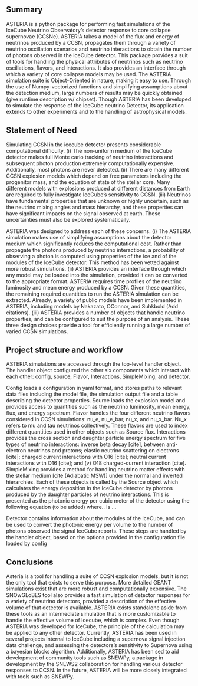 ## Summary
ASTERIA is a python package for performing fast simulations of the IceCube Neutrino Observatory’s detector response to 
core collapse supernovae (CCSNe). ASTERIA takes a model of the flux and energy of neutrinos produced by a CCSN, 
propagates them through a variety of neutrino oscillation scenarios and neutrino interactions to obtain the number of 
photons observed in the IceCube detector. This package provides a suit of tools for handling the physical attributes of 
neutrinos such as neutrino oscillations, flavors, and interactions. It also provides an interface through which a 
variety of core collapse models may be used. The ASTERIA simulation suite is Object-Oriented in nature, making it easy 
to use. Through the use of Numpy-vectorized functions and simplifying assumptions about the detection medium, large 
numbers of results may be quickly obtained (give runtime description w/ chipset). Though ASTERIA has been developed to 
simulate the response of the IceCube neutrino Detector, its application extends to other experiments and to the handling
of astrophysical models.

## Statement of Need
Simulating CCSN in the icecube detector presents considerable computational difficulty. (i) The non-uniform medium of 
the IceCube detector makes full Monte carlo tracking of neutrino interactions and subsequent photon production extremely 
computationally expensive. Additionally, most photons are never detected. (ii) There are many different CCSN explosion 
models which depend on free parameters including the progenitor mass, and the equation of state of the stellar core. 
Many different models with explosions produced at different distances from Earth are required to fully investigate 
IceCube’s sensitivity to CCSN. (iii) Neutrinos have fundamental properties that are unknown or highly uncertain, such 
as the neutrino mixing angles and mass hierarchy, and these properties can have significant impacts on the signal 
observed at earth. These uncertainties must also be explored systematically.

ASTERIA was designed to address each of these concerns. (i) The ASTERIA simulation makes use of simplifying assumptions 
about the detector medium which significantly reduces the computational cost. Rather than propagate the photons produced
by neutrino interactions, a probability of observing a photon is computed using properties of the ice and of the 
modules of the IceCube detector. This method has been vetted against more robust simulations. (ii) ASTERIA provides an 
interface through which any model may be loaded into the simulation, provided it can be converted to the appropriate 
format. ASTERIA requires time profiles of the neutrino luminosity and mean energy produced by a CCSN. Given these 
quantities, the remaining required quantities to run the ASTERIA simulation can be extracted. Already, a variety of 
public models have been implemented in ASTERIA, including models by Nakazato, OConnor, and Suhkbold (Add citations). 
(iii) ASTERIA provides a number of objects that handle neutrino properties, and can be configured to suit the purpose 
of an analysis. These three design choices provide a tool for efficiently running a large number of varied CCSN 
simulations.

## Project structure and workflow
ASTERIA simulations are accessed through the top-level handler object. The handler object configured the other six 
components which interact with each other: config, source, Flavor, Interactions, SimpleMixing, and detector.

Config loads a configuration in yaml format, and stores paths to relevant data files including the model file, the 
simulation output file and a table describing the detector properties. Source loads the explosion model and provides 
access to quantities such as the neutrino luminosity, mean energy, flux, and energy spectrum. Flavor handles the four 
different neutrino flavors considered in CCSN simulations: nu_e, nu_e_bar, nu_x, and nu_x_bar. Nu_x refers to mu and tau
neutrinos collectively. These flavors are used to index different quantities used in other objects such as Source flux. 
Interactions provides the cross section and daughter particle energy spectrum for five types of neutrino interactions: 
inverse beta decay [cite], between anti-electron neutrinos and protons; elastic neutrino scattering on electrons [cite];
charged current interactions with O16 [cite]; neutral current interactions with O16 [cite]; and (v) O18 charged-current 
interaction [cite]. SimpleMixing provides a method for handling neutrino matter effects with the stellar medium 
[cite (Adiabatic MSW)] under the normal and inverted hierarchies. Each of these objects is called by the Source object 
which calculates the energy deposition in the IceCube detector by photons produced by the daughter particles of neutrino 
interactions. This is presented as the photonic energy per cubic meter of the detector using the following equation 
(to be added) where.. Is …

Detector contains information about the modules of the IceCube, and can be used to convert the photonic energy per 
volume to the number of photons observed the signal IceCube reports. These steps are handled by the handler object, 
based on the options provided in the configuration file loaded by config


## Conclusions
Asteria is a tool for handling a suite of CCSN explosion models, but it is not the only tool that exists to serve this 
purpose. More detailed GEANT simulations exist that are more robust and computationally expensive. The SNOwGLoBES tool 
also provides a fast simulation of detector responses for a variety of neutrino detectors, provided a description of the
effective volume of that detector is available. ASTERIA exists standalone aside from these tools as an intermediate 
simulation that is more customizable to handle the effective volume of Icecube, which is complex. Even though ASTERIA 
was developed for IceCube, the principle of the calculation may be applied to any other detector. Currently, ASTERIA 
has been used in several projects internal to IceCube including a supernova signal injection data challenge, and 
assessing the detectors’s sensitivity to Supernova using a bayesian blocks algorithm. Additionally, ASTERIA has been 
sed to aid development of community tools such as SNEWPy, a package in development by the SNEWS2 collaboration for 
handling various detector responses to CCSN. In the future, ASTERIA will be more closely integrated with tools such as 
SNEWPy.
